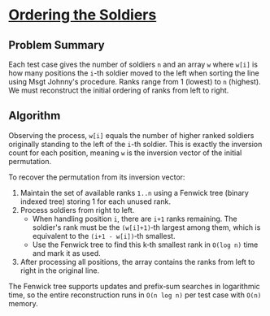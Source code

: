 # [Ordering the Soldiers](https://www.spoj.com/problems/ORDERS/)

## Problem Summary
Each test case gives the number of soldiers `n` and an array `w` where `w[i]` is how many positions the `i`-th soldier moved to the left when sorting the line using Msgt Johnny's procedure. Ranks range from 1 (lowest) to `n` (highest). We must reconstruct the initial ordering of ranks from left to right.

## Algorithm
Observing the process, `w[i]` equals the number of higher ranked soldiers originally standing to the left of the `i`-th soldier. This is exactly the inversion count for each position, meaning `w` is the inversion vector of the initial permutation.

To recover the permutation from its inversion vector:

1. Maintain the set of available ranks `1..n` using a Fenwick tree (binary indexed tree) storing 1 for each unused rank.
2. Process soldiers from right to left.
   - When handling position `i`, there are `i+1` ranks remaining. The soldier's rank must be the `(w[i]+1)`‑th largest among them, which is equivalent to the `(i+1 - w[i])`‑th smallest.
   - Use the Fenwick tree to find this k‑th smallest rank in `O(log n)` time and mark it as used.
3. After processing all positions, the array contains the ranks from left to right in the original line.

The Fenwick tree supports updates and prefix‑sum searches in logarithmic time, so the entire reconstruction runs in `O(n log n)` per test case with `O(n)` memory.
